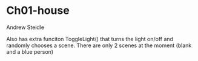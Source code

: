 # Ch01-house

 Andrew Steidle
 
 Also has extra funciton ToggleLight() that turns the light on/off and randomly chooses a scene.
 There are only 2 scenes at the moment (blank and a blue person)